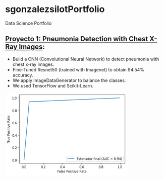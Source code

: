 # sgonzalezsilotPortfolio
Data Science Portfolio

## [Proyecto 1: Pneumonia Detection with Chest X-Ray Images](https://github.com/sgonzalezsilot/FinalProjectComputerVision): 
* Build a CNN (Convolutional Neural Network) to detect pneumonia with chest x-ray images.
* Fine-Tuned Resnet50 (trained with Imagenet) to obtain 94.54% accuracy.
* We apply ImageDataGenerator to balance the classes.
* We used TensorFlow and Scikit-Learn.

![Curva Roc](https://github.com/sgonzalezsilot/FinalProjectComputerVision/blob/main/images/ROC.png)
